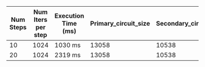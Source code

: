 | Num Steps  | Num Iters per step | Execution Time (ms) | Primary_circuit_size | Secondary_circuit_size |
|------------|--------------------|---------------------|----------------------|------------------------|
| 10         | 1024               | 1030 ms             | 13058                | 10538                  |
| 20         | 1024               | 2319 ms             | 13058                | 10538                  |
